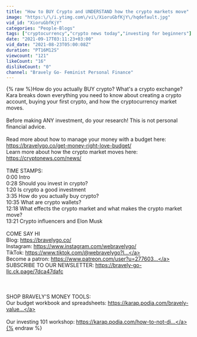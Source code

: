 ```yaml
---
title: "How to BUY Crypto and UNDERSTAND how the crypto markets move"
image: "https:\/\/i.ytimg.com\/vi\/XioruGbfKjY\/hqdefault.jpg"
vid_id: "XioruGbfKjY"
categories: "People-Blogs"
tags: ["cryptocurrency","crypto news today","investing for beginners"]
date: "2021-09-17T03:11:23+03:00"
vid_date: "2021-08-23T05:00:08Z"
duration: "PT16M12S"
viewcount: "121"
likeCount: "16"
dislikeCount: "0"
channel: "Bravely Go- Feminist Personal Finance"
---
```

{% raw %}How do you actually BUY crypto? What's a crypto exchange? Kara breaks down everything you need to know about creating a crypto account, buying your first crypto, and how the cryptocurrency market moves. <br /><br />Before making ANY investment, do your research! This is not personal financial advice. <br /><br />Read more about how to manage your money with a budget here: <a rel="nofollow" target="blank" href="https://bravelygo.co/get-money-right-love-budget/">https://bravelygo.co/get-money-right-love-budget/</a><br />Learn more about how the crypto market moves here: <a rel="nofollow" target="blank" href="https://cryptonews.com/news/">https://cryptonews.com/news/</a><br /><br />TIME STAMPS:<br />0:00 Intro <br />0:28 Should you invest in crypto?<br />1:20 Is crypto a good investment <br />3:35 How do you actually buy crypto?<br />10:35 What are crypto wallets?<br />12:18 What effects the crypto market and what makes the crypto market move?<br />13:21 Crypto influencers and Elon Musk<br /><br />COME SAY HI<br />Blog: <a rel="nofollow" target="blank" href="https://bravelygo.co/">https://bravelygo.co/</a><br />Instagram: <a rel="nofollow" target="blank" href="https://www.instagram.com/webravelygo/">https://www.instagram.com/webravelygo/</a><br />TikTok: <a rel="nofollow" target="blank" href="https://www.tiktok.com/@webravelygo?l...">https://www.tiktok.com/@webravelygo?l...</a><br />Become a patron: <a rel="nofollow" target="blank" href="https://www.patreon.com/user?u=277603...">https://www.patreon.com/user?u=277603...</a><br />SUBSCRIBE TO OUR NEWSLETTER: <a rel="nofollow" target="blank" href="https://bravely-go-llc.ck.page/7dca47dafc">https://bravely-go-llc.ck.page/7dca47dafc</a><br /><br /><br /><br />SHOP BRAVELY'S MONEY TOOLS: <br />Our budget workbook and spreadsheets: <a rel="nofollow" target="blank" href="https://karap.podia.com/bravely-value...">https://karap.podia.com/bravely-value...</a><br /><br />Our investing 101 workshop: <a rel="nofollow" target="blank" href="https://karap.podia.com/how-to-not-di...">https://karap.podia.com/how-to-not-di...</a>{% endraw %}
